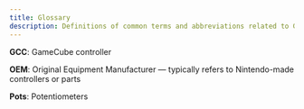 ```yaml
---
title: Glossary
description: Definitions of common terms and abbreviations related to GameCube controllers.
---
```


**GCC**: GameCube controller

**OEM**: Original Equipment Manufacturer — typically refers to Nintendo-made controllers or parts

**Pots**: Potentiometers
